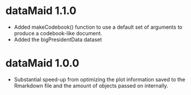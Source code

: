 # dataMaid 1.1.0

*   Added makeCodebook() function to use a default set of arguments to produce a codebook-like document.
*   Added the bigPresidentData dataset 

# dataMaid 1.0.0

*   Substantial speed-up from optimizing the plot information saved to the Rmarkdown file and the amount of objects passed on internally.

